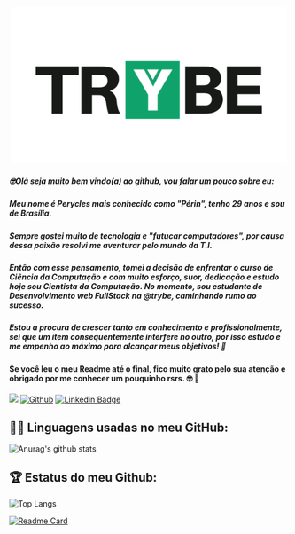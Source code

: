 <p align="center">
<img src="https://github.com/PeryclesReis/PeryclesReis/blob/master/trybeFig.png" width="500px">
</p>

<p>

##### 🤓Olá seja muito bem vindo(a) ao github, vou falar um pouco sobre eu:
##### Meu nome é Perycles mais conhecido como "Périn", tenho 29 anos e sou de Brasília.
##### Sempre gostei muito de tecnologia e "futucar computadores", por causa dessa paixão resolvi me aventurar pelo mundo da T.I.
##### Então com esse pensamento, tomei a decisão de enfrentar o curso de Ciência da Computação e com muito esforço, suor, dedicação e estudo hoje sou Cientista da Computação. No momento, sou estudante de Desenvolvimento web FullStack na @trybe, caminhando rumo ao sucesso.

##### Estou a procura de crescer tanto em conhecimento e profissionalmente, sei que um item consequentemente interfere no outro, por isso estudo e me empenho ao máximo para alcançar meus objetivos! 🔖
  
#### Se você leu o meu Readme até o final, fico muito grato pelo sua atenção e obrigado por me conhecer um pouquinho rsrs. 🤓 🚀
</p>

![](https://visitor-badge.laobi.icu/badge?page_id=Peryclesreis.Peryclesreis)
[![Github](https://img.shields.io/github/followers/Peryclesreis?label=Follow&style=social)](https://github.com/Peryclesreis)
[![Linkedin Badge](https://img.shields.io/badge/-LinkedIn-blue?style=flat-square&logo=Linkedin&logoColor=white&link=https://www.linkedin.com/in/perycles-floriano/)](https://www.linkedin.com/in/perycles-floriano/)

## 👨‍💻 Linguagens usadas no meu GitHub:
![Anurag's github stats](https://github-readme-stats.vercel.app/api?username=Peryclesreis&theme=dark&show_icons=true)
<br/>
## 🏆 Estatus do meu Github:
![Top Langs](https://readme-stats-cfgj2cxdy.vercel.app/api/top-langs/?username=Peryclesreis&layout=compact&hide=c#,php&theme=dark&show_icons=true)

[![Readme Card](https://github-readme-stats.vercel.app/api/pin/?username=Peryclesreis&repo=github-readme-stats&show_owner=true)](https://github.com/anuraghazra/github-readme-stats)

